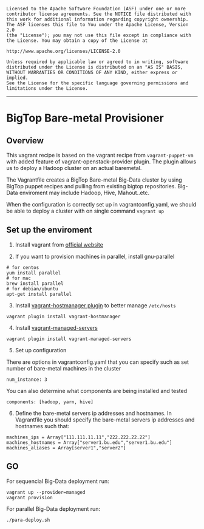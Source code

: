 	Licensed to the Apache Software Foundation (ASF) under one or more
	contributor license agreements. See the NOTICE file distributed with
	this work for additional information regarding copyright ownership.
	The ASF licenses this file to You under the Apache License, Version 2.0
	(the "License"); you may not use this file except in compliance with
	the License. You may obtain a copy of the License at

	http://www.apache.org/licenses/LICENSE-2.0

	Unless required by applicable law or agreed to in writing, software
	distributed under the License is distributed on an "AS IS" BASIS,
	WITHOUT WARRANTIES OR CONDITIONS OF ANY KIND, either express or implied.
	See the License for the specific language governing permissions and
	limitations under the License.

----------------------------------------------------------------------------

# BigTop Bare-metal Provisioner

## Overview 

This vagrant recipe is based on the vagrant recipe from `vagrant-puppet-vm` with added feature of vagrant-openstack-provider plugin. The plugin allows us to deploy a Hadoop cluster on an actual baremetal. 

The Vagrantfile creates a BigTop Bare-metal Big-Data cluster by using BigTop puppet recipes and pulling from existing bigtop repositories. Big-Data enviroment may include Hadoop, Hive, Mahout..etc.

When the configuration is correctly set up in vagrantconfig.yaml, we should be able to deploy a cluster with on single command `vagrant up`


## Set up the enviroment

1) Install vagrant from [official website](https://www.vagrantup.com/)

2) If you want to provision machines in parallel, install gnu-parallel

```
# for centos
yum install parallel 
# for mac
brew install parallel
# for debian/ubuntu
apt-get install parallel
```



3) Install [vagrant-hostmanager plugin](https://github.com/smdahlen/vagrant-hostmanager) to better manage `/etc/hosts`

```
vagrant plugin install vagrant-hostmanager
```

4) Install [vagrant-managed-servers](https://github.com/tknerr/vagrant-managed-servers) 

```
vagrant plugin install vagrant-managed-servers
```

5) Set up configuration 

There are options in vagrantconfig.yaml that you can specify such as set number of bare-metal machines in the cluster

```
num_instance: 3
```

You can also determine what components are being installed and tested

```
components: [hadoop, yarn, hive]

```

6) Define the bare-metal servers ip addresses and hostnames.
 In Vagrantfile you should specify the bare-metal servers ip addresses and hostnames such that:

```
machines_ips = Array["111.111.11.11","222.222.22.22"]
machines_hostnames = Array["server1.bu.edu","server1.bu.edu"]
machines_aliases = Array[server1","server2"]
```

## GO
For sequencial Big-Data deployment run:

```
vagrant up --provider=managed
vagrant provision
```

For parallel Big-Data deployment run:

```
./para-deploy.sh
```



